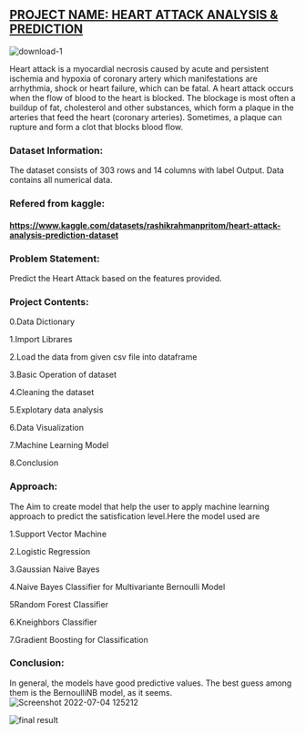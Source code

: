 
##                     [PROJECT NAME: HEART ATTACK ANALYSIS & PREDICTION](https://github.com/PriyaModhave/EduBridge-Data-Analytics/blob/main/Final%20Project/Heart%20Attack%20Analysis%20and%20Prediction/HEART%20ATTACK%20ANALYSIS%20%26%20PREDICTION.ipynb)

![download-_1_](https://user-images.githubusercontent.com/98824713/177101770-8528f268-e63c-4f24-aba9-fa4d2ec73732.jpg)

Heart attack is a myocardial necrosis caused by acute and persistent ischemia and hypoxia of coronary artery which manifestations are arrhythmia, shock or heart failure, which can be fatal. A heart attack occurs when the flow of blood to the heart is blocked. The blockage is most often a buildup of fat, cholesterol and other substances, which form a plaque in the arteries that feed the heart (coronary arteries). Sometimes, a plaque can rupture and form a clot that blocks blood flow.

### Dataset Information:
The dataset consists of 303 rows and 14 columns with label Output. Data contains all numerical data.

### Refered from kaggle:
#### https://www.kaggle.com/datasets/rashikrahmanpritom/heart-attack-analysis-prediction-dataset

### Problem Statement:
Predict the Heart Attack based on the features provided.

### Project Contents:
0.Data Dictionary

1.Import Librares  

2.Load the data from given csv file into dataframe  

3.Basic Operation of dataset

4.Cleaning the dataset 

5.Explotary data analysis   

6.Data Visualization

7.Machine Learning Model    

8.Conclusion

### Approach:
The Aim to create model that help the user to apply machine learning approach to predict the satisfication level.Here the model used are

1.Support Vector Machine

2.Logistic Regression

3.Gaussian Naive Bayes  

4.Naive Bayes Classifier for Multivariante Bernoulli Model 

5Random Forest Classifier

6.Kneighbors Classifier  

7.Gradient Boosting for Classification

### Conclusion:
In general, the models have good predictive values. The best guess among them is the BernoulliNB model, as it seems.
![Screenshot 2022-07-04 125212](https://user-images.githubusercontent.com/98824713/177103143-dace434c-019c-4c54-b591-1f521196d70c.png)

![final result](https://user-images.githubusercontent.com/98824713/177098967-63d2853c-e42f-4ab9-a3af-bfe118126976.png)
